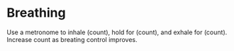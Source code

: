 # Breathing

Use a metronome to inhale (count), hold for (count), and exhale for (count). Increase count as breating control improves.